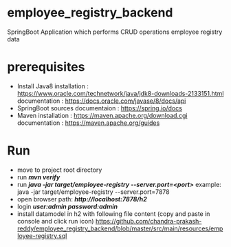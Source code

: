 # employee_registry_backend
SpringBoot Application which  performs CRUD operations employee registry data

# prerequisites # 
   * Install Java8
      installation  : https://www.oracle.com/technetwork/java/jdk8-downloads-2133151.html
      documentation : https://docs.oracle.com/javase/8/docs/api
   * SpringBoot sources
       documentaion : https://spring.io/docs
   * Maven
      installation  : https://maven.apache.org/download.cgi
      documentation : https://maven.apache.org/guides


# Run #
   * move to project root directory
   * run ***mvn verify*** 
   * run ***java -jar target/employee-registry --server.port=<port\>***
        example: java -jar target/employee-registry --server.port=7878
   * open browser path: ***http://localhost:7878/h2***
   * login ***user:admin  password:admin***
   * install datamodel in h2 with following file content (copy and paste in console and click run icon)
        https://github.com/chandra-prakash-reddy/employee_registry_backend/blob/master/src/main/resources/employee-registry.sql
  
  
